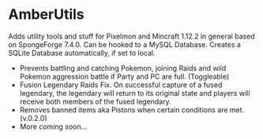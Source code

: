 # AmberUtils
Adds utility tools and stuff for Pixelmon and Mincraft 1.12.2 in general based on SpongeForge 7.4.0.
Can be hooked to a MySQL Database. Creates a SQLite Database automatically, if set to local.

- Prevents battling and catching Pokemon, joining Raids and wild Pokemon aggression battle if Party and PC are full. (Toggleable)
- Fusion Legendary Raids Fix. On successful capture of a fused legendary, the legendary will return to its original state and players will receive both members of the fused legendary.
- Removes banned items aka Pistons when certain conditions are met. (v.0.2.0)
- More coming soon...
